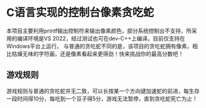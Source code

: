  # C语言实现的控制台像素贪吃蛇
  本项目主要利用printf输出控制符来输出像素颜色，部分系统控制台不支持，所采用的编译环境是VS 2022，经过测试也可在dev-C++上编译。目前仅支持在Windows平台上运行。
  与普通的贪吃蛇不同的是，该项目的贪吃蛇拥有像素，相比枯燥无味的字符画，还是像素看起来更得劲！快来挑战你的最高分数吧！
## 游戏规则
  游戏规则与普通的贪吃蛇并无二致，可以长按某一个方向键加速蛇的前进，每生存一段时间得10分，每吃到一个豆子得5分，游戏无法暂停，直到贪吃蛇死亡为止！
